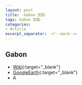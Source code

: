 ```yaml
---
layout: post
title:  Gabon 加彭
tags: Gabon 加彭 
categories:
- Article
excerpt_separator:  <!--more-->
---
```

## Gabon 
- [Wiki](https://zh.wikipedia.org/w/index.php?search=Gabon "Wiki"){:target="_blank"} 
- [GoogleEarth](https://earth.google.com/web/search/Gabon "GoogleEarth"){:target="_blank"} 
- A 

